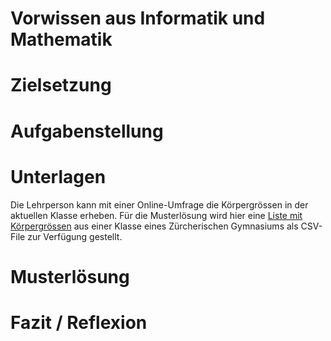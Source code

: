 # Vorwissen aus Informatik und Mathematik

# Zielsetzung

# Aufgabenstellung

# Unterlagen

Die Lehrperson kann mit einer Online-Umfrage die Körpergrössen in der
aktuellen Klasse erheben. Für die Musterlösung wird hier eine
[Liste mit Körpergrössen](Koerpergroessen.CSV)
aus einer Klasse eines Zürcherischen Gymnasiums als CSV-File zur
Verfügung gestellt.

# Musterlösung

# Fazit / Reflexion
